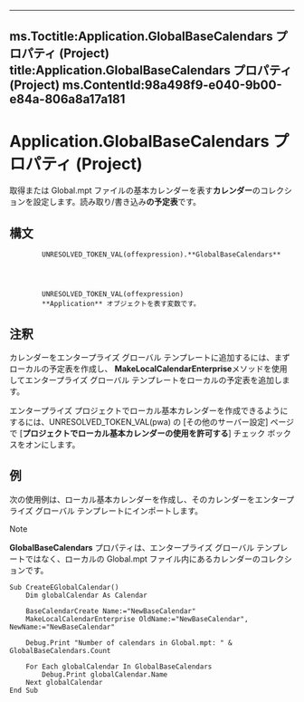 

---
ms.Toctitle:Application.GlobalBaseCalendars プロパティ (Project)
title:Application.GlobalBaseCalendars プロパティ (Project)
ms.ContentId:98a498f9-e040-9b00-e84a-806a8a17a181
---
# Application.GlobalBaseCalendars プロパティ (Project)




取得または Global.mpt ファイルの基本カレンダーを表す**カレンダー**のコレクションを設定します。読み取り/書き込み**の予定表**です。

## 構文

            UNRESOLVED_TOKEN_VAL(offexpression).**GlobalBaseCalendars**




            UNRESOLVED_TOKEN_VAL(offexpression)
            **Application** オブジェクトを表す変数です。



## 注釈
カレンダーをエンタープライズ グローバル テンプレートに追加するには、まずローカルの予定表を作成し、 **MakeLocalCalendarEnterprise**メソッドを使用してエンタープライズ グローバル テンプレートをローカルの予定表を追加します。



エンタープライズ プロジェクトでローカル基本カレンダーを作成できるようにするには、UNRESOLVED_TOKEN_VAL(pwa) の [その他のサーバー設定] ページで [**プロジェクトでローカル基本カレンダーの使用を許可する**] チェック ボックスをオンにします。



## 例
次の使用例は、ローカル基本カレンダーを作成し、そのカレンダーをエンタープライズ グローバル テンプレートにインポートします。

>[!NOTE]
>**GlobalBaseCalendars** プロパティは、エンタープライズ グローバル テンプレートではなく、ローカルの Global.mpt ファイル内にあるカレンダーのコレクションです。



```vba
Sub CreateEGlobalCalendar() 
    Dim globalCalendar As Calendar 
 
    BaseCalendarCreate Name:="NewBaseCalendar" 
    MakeLocalCalendarEnterprise OldName:="NewBaseCalendar", NewName:="NewBaseCalendar" 
 
    Debug.Print "Number of calendars in Global.mpt: " & GlobalBaseCalendars.Count 
 
    For Each globalCalendar In GlobalBaseCalendars 
        Debug.Print globalCalendar.Name 
    Next globalCalendar 
End Sub
```





